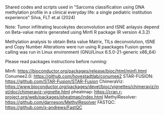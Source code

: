 Shared codes and scripts used in "Sarcoma classification using DNA methylation profile in a clinical everyday life: a single pediatric institution experience"
Silva, FLT et.al (2024)

Note: Tumor infiltrating leucokytes deconvolution and tSNE anlaysis depend on Beta-value matrix generated using Minfi R package (R version 4.3.2)

Methylation analysis to obtain Beta value Matrix, TILs deconvolution, tSNE and Copy Number Alterations were run using R paackages
Fusion genes calling was run in Linux environment (GNU/Linux 6.5.0-21-generic x86_64)

Please read packages instructions before running:

Minfi: https://bioconductor.org/packages/release/bioc/html/minfi.html
Conumee2.0: https://github.com/hovestadtlab/conumee2
STAR-FUSION: https://github.com/STAR-Fusion/STAR-Fusion
ChimeraViz: https://www.bioconductor.org/packages/devel/bioc/vignettes/chimeraviz/inst/doc/chimeraviz-vignette.html
pheatmap: https://cran.r-project.org/web/packages/pheatmap/index.html
MethylResolver: https://github.com/darneson/MethylResolver
FASTQC: https://github.com/s-andrews/FastQC
